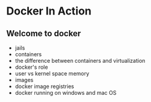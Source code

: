 # Docker In Action

## Welcome to docker

- jails
- containers
- the difference between containers and virtualization
- docker's role
- user vs kernel space memory
- images
- docker image registries
- docker running on windows and mac OS
